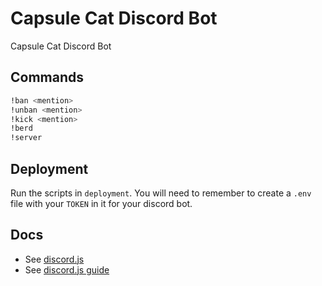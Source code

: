# Capsule Cat Discord Bot

Capsule Cat Discord Bot

## Commands

```bash
!ban <mention>
!unban <mention>
!kick <mention>
!berd
!server
```

## Deployment

Run the scripts in `deployment`. You will need to remember to create a `.env` file with your `TOKEN` in it for your discord bot.

## Docs

- See [discord.js](https://discord.js.org/#/docs/main/stable/general/welcome)
- See [discord.js guide](https://discordjs.guide/)
